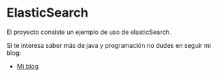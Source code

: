 ﻿ElasticSearch
======

El proyecto consiste un ejemplo de uso de elasticSearch.

Si te interesa saber más de java y programación no dudes en seguir mi blog:

* [Mi blog]

[Mi blog]:http://tirandolineasdecodigo.blogspot.com.es/
